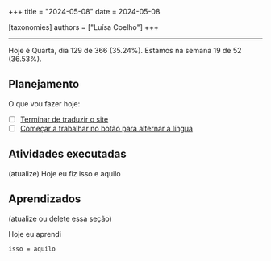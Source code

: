 +++
title = "2024-05-08"
date = 2024-05-08

[taxonomies]
authors = ["Luísa Coelho"]
+++

---

Hoje é Quarta, dia 129 de 366 (35.24%). Estamos na semana 19 de 52 (36.53%).

## Planejamento

O que vou fazer hoje:

- [ ] [Terminar de traduzir o site](https://github.com/OmnicodeSolutions/website/issues/101)
- [ ] [Começar a trabalhar no botão para alternar a língua](https://github.com/OmnicodeSolutions/website/issues/101)

## Atividades executadas

(atualize) Hoje eu fiz isso e aquilo

## Aprendizados

(atualize ou delete essa seção)

Hoje eu aprendi
```
isso = aquilo
```
